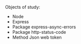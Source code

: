 Objects of study:
- Node
- Express
- Package express-async-errors
- Package http-status-code
- Method Json web token
